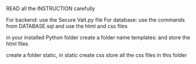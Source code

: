  READ all the INSTRUCTION carefully

For backend: use the Secure Valt.py file
For database: use the commands from DATABASE.sql
and use the html and css files

in your installed Python folder create a folder name templates: 
and store the html files

create a folder static, in static create css
store all the css files in this folder
